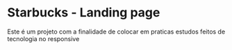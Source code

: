 # Starbucks - Landing page
Este é um projeto com a finalidade de colocar em praticas estudos feitos de tecnologia
no responsive
